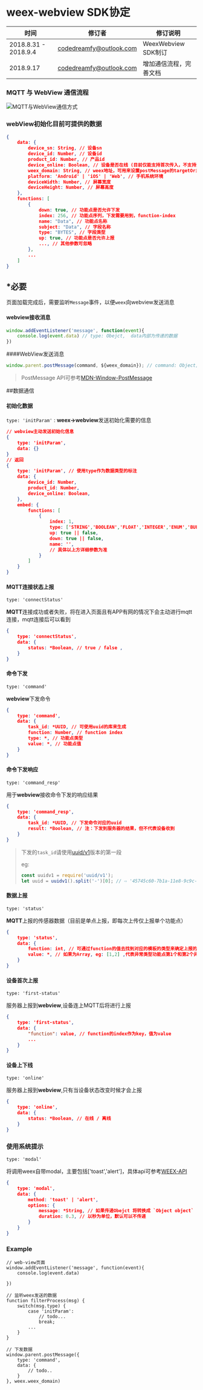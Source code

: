 # weex-webview SDK协定

| 时间                 | 修订者                  | 修订说明               |
| -------------------- | ----------------------- | ---------------------- |
| 2018.8.31 - 2018.9.4 | codedreamfy@outlook.com | WeexWebview SDK制订    |
| 2018.9.17            | codedreamfy@outlook.com | 增加通信流程，完善文档 |

### MQTT 与 WebView 通信流程

![MQTT与WebView通信方式](/Users/zhangyong/Documents/work/weex-webview-docs/img/MQTT与Webview通信方式.png)



### webView初始化目前可提供的数据

```json
{
    data: {
        device_sn: String, // 设备sn
        device_id: Number, // 设备id
        product_id: Number, // 产品id
        device_online: Boolean, // 设备是否在线 (目前仅能支持首次传入，不支持过程获取，且仅当目前状态改变才会触发推送上报给h5设备离在线)
        weex_domain: String, // weex地址，可用来设置postMessage的targetOrigin
        platform: 'Android' | 'iOS' | 'Web', // 手机系统环境
        deviceWidth: Number, // 屏幕宽度
        deviceHeight: Number, // 屏幕高度
	},
    functions: [
        {
            down: true, // 功能点是否允许下发
            index: 256, // 功能点序列，下发需要用到，function-index
            name: "Data", // 功能点名称
            subject: "Data", // 字段名称
            type: "BYTES", // 字段类型
            up: true, // 功能点是否允许上报
            ..., // 其他参数可忽略
        },
        ...
    ]
}
```



## *必要

页面加载完成后，需要监听`Message`事件，以便`weex`向webview发送消息

#### webview接收消息

```js
window.addEventListener('message', function(event){
    console.log(event.data) // type: Obejct,  data内部为传递的数据
})
```

####WebView发送消息

```js
window.parent.postMessage(command, ${weex_domain}); // command: Object; webview 发送消息
```

> PostMessage API可参考[MDN-Window-PostMessage](https://developer.mozilla.org/zh-CN/docs/Web/API/Window/postMessage)



##数据通信

#### 初始化数据

`type: 'initParam'` : **weex->webview**发送初始化需要的信息

```Json
// webview主动发送初始化信息
{
    type: 'initParam', 
    data: {}
}
// 返回
{
    type: 'initParam', // 使用type作为数据类型的标注
    data: {
        device_id: Number,
        product_id: Number,
        device_online: Boolean,
    },
    embed: {
        functions: [
            { 
                index: 1, 
                type: ['STRING','BOOLEAN','FLOAT','INTEGER','ENUM','BUFFER'],
                up: true || false,
                down: true || false,
                name: '',
                // 具体以上方详细参数为准
            }
        ]
    }
}
```



#### MQTT连接状态上报

`type: 'connectStatus'`

**MQTT**连接成功或者失败，将在进入页面且有APP有网的情况下会主动进行mqtt连接，mqtt连接后可以看到

```json
{
    type: 'connectStatus',
    data: {
        status: *Boolean, // true / false ,
    }
}
```



#### 命令下发

`type: 'command'`

**webview**下发命令

```json
{
    type: 'command',
    data: {
        task_id: *UUID, // 可使用uuid的库来生成
        function: Number, // function index
        type: *, // 功能点类型
        value: *, // 功能点值
    }
}
```



#### 命令下发响应

`type: 'command_resp'`

用于**webview**接收命令下发的响应结果

```json
{
    type: 'command_resp',
    data: {
        task_id: *UUID, // 下发命令对应的uuid
        result: *Boolean, // 注：下发到服务器的结果，但不代表设备收到
    }
}
```

> 下发的`task_id`请使用[uuid/v1](https://www.npmjs.com/package/uuid)版本的第一段
>
> eg: 
>
> ```js
> const uuidv1 = require('uuid/v1');
> let uuid = uuidv1().split('-')[0]; // ⇨ '45745c60-7b1a-11e8-9c9c-2d42b21b1a3e'
> ```



#### 数据上报

`type: 'status'`

**MQTT**上报的传感器数据（目前是单点上报，即每次上传仅上报单个功能点）


```json
{
    type: 'status',
    data: {
        function: int, // 可通过function的值去找到对应的模板的类型来确定上报的是什么样的type
        value: *, // 如果为Array, eg: [1,2] ,代表异常类型功能点第1个和第2个异常
    }
}
```



#### 设备首次上报

`type: 'first-status'`

服务器上报到**webview**,设备连上MQTT后将进行上报

```json
{
    type: 'first-status',
    data: {
        "function": value, // function的index作为key，值为value
        ...
    }
}
```



#### 设备上下线

`type: 'online'`

服务器上报到**webview**,只有当设备状态改变时候才会上报

```json
{
    type: 'online',
    data: {
        status: *Boolean, // 在线 / 离线
    }
}
```



### 使用系统提示

`type: 'modal'`

将调用weex自带modal，主要包括['toast','alert']，具体api可参考[WEEX-API](https://weex.incubator.apache.org/cn/references/modules/modal.html)

```json
{
    type: 'modal',
    data: {
        method: 'toast' | 'alert',
        options: {
            message: *String, // 如果传递Obejct 将转换成 `Object object`
            duration: 0.3, // 以秒为单位，默认可以不传递
        }
    }
}
```



### Example

```
// web-view页面
window.addEventListener('message', function(event){
    console.log(event.data) 
    
})

// 监听weex发送的数据
function filterProcess(msg) {
    switch(msg.type) {
        case 'initParam': 
        	// todo... 
        	break;
        ...
    }
}

// 下发数据
window.parent.postMessage({
    type: 'command',
    data: {
        // todo..
    }
}, weex.weex_domain)
```

